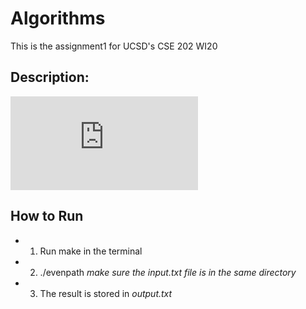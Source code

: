 # Algorithms
This is the assignment1 for UCSD's CSE 202 WI20

## Description:
![description](https://cseweb.ucsd.edu/~rajaiswal/Winter2020/cse202/Homework/prog-01.pdf)

## How to Run
* 1.  Run make in the terminal
* 2. ./evenpath *make sure the input.txt file is in the same directory*
* 3. The result is stored in *output.txt*
